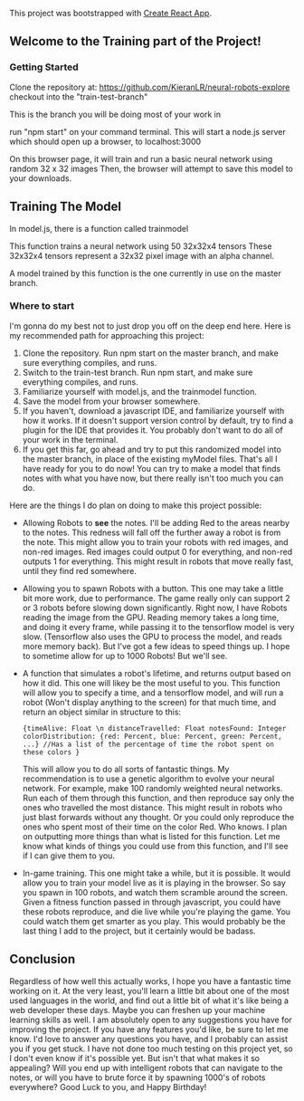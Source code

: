 This project was bootstrapped with [Create React App](https://github.com/facebook/create-react-app).

## Welcome to the Training part of the Project!

### Getting Started
Clone the repository at: https://github.com/KieranLR/neural-robots-explore
checkout into the "train-test-branch" 

This is the branch you will be doing most of your work in

run "npm start" on your command terminal. This will start a node.js server which 
should open up a browser, to localhost:3000

On this browser page, it will train and run a basic neural network using random 32 x 32 images
Then, the browser will attempt to save this model to your downloads. 

## Training The Model

In model.js, there is a function called trainmodel

This function trains a neural network using 50 32x32x4 tensors
These 32x32x4 tensors represent a 32x32 pixel image with an alpha channel. 

A model trained by this function is the one currently in use on the master branch.


### Where to start

I'm gonna do my best not to just drop you off on the deep end here. Here is my recommended path
for approaching this project: 

1. Clone the repository. Run npm start on the master branch, and make sure everything compiles, and runs.
2. Switch to the train-test branch. Run npm start, and make sure everything compiles, and runs. 
3. Familiarize yourself with model.js, and the trainmodel function. 
4. Save the model from your browser somewhere. 
5. If you haven't, download a javascript IDE, and familiarize yourself with how it works. If it doesn't support version control by default, try to find a plugin for the IDE that provides it. You probably don't want to do all of your work in the terminal.
6. If you get this far, go ahead and try to put this randomized model into the master branch, in place of the existing myModel files. 
That's all I have ready for you to do now! You can try to make a model that finds notes with what you have now, but there really isn't too much you can do.

Here are the things I do plan on doing to make this project possible: 
* Allowing Robots to **see** the notes. I'll be adding Red to the areas nearby to the notes. This redness will fall off the further away a robot is from the note. This might allow you to train your robots with red images, and non-red images. Red images could output 0 for everything, and non-red outputs 1 for everything. This might result in robots that move really fast, until they find red somewhere.

* Allowing you to spawn Robots with a button. This one may take a little bit more work, due to performance. The game really only can support 2 or 3 robots before slowing down significantly. Right now, I have Robots reading the image from the GPU. Reading memory takes a long time, and doing it every frame, while passing it to the tensorflow model is very slow. (Tensorflow also uses the GPU to process the model, and reads more memory back). But I've got a few ideas to speed things up. I hope to sometime allow for up to 1000 Robots! But we'll see. 

* A function that simulates a robot's lifetime, and returns output based on how it did. This one will likey be the most useful to you. 
This function will allow you to specify a time, and a tensorflow model, and will run a robot (Won't display anything to the screen) for that much time, and return an object similar in structure to this: 

  `{timeAlive: Float \n
    distanceTravelled: Float
    notesFound: Integer
    colorDistribution: {red: Percent, blue: Percent, green: Percent, ...} //Has a list of the percentage of time the robot spent on these colors
  }`

  This will allow you to do all sorts of fantastic things. My recommendation is to use a genetic algorithm to evolve your neural network. 
For example, make 100 randomly weighted neural networks. Run each of them through this function, and then reproduce say only the ones who travelled the most distance. This might result in robots who just blast forwards without any thought. Or you could only reproduce the ones who spent most of their time on the color Red. Who knows. I plan on outputting more things than what is listed for this function. Let me know what kinds of things you could use from this function, and I'll see if I can give them to you. 

* In-game training. This one might take a while, but it is possible. It would allow you to train your model live as it is playing in the browser. So say you spawn in 100 robots, and watch them scramble around the screen. Given a fitness function passed in through javascript, you could have these robots reproduce, and die live while you're playing the game. You could watch them get smarter as you play. This would probably be the last thing I add to the project, but it certainly would be badass. 

## Conclusion

Regardless of how well this actually works, I hope you have a fantastic time working on it. At the very least, you'll learn a little bit about one of the most used languages in the world, and find out a little bit of what it's like being a web developer these days.
Maybe you can freshen up your machine learning skills as well. 
I am absolutely open to any suggestions you have for improving the project. If you have any features you'd like, be sure to let me know. 
I'd love to answer any questions you have, and I probably can assist you if you get stuck. 
I have not done too much testing on this project yet, so I don't even know if it's possible yet. But isn't that what makes it so appealing? Will you end up with intelligent robots that can navigate to the notes, or will you have to brute force it by spawning 1000's of robots everywhere? Good Luck to you, and Happy Birthday! 











